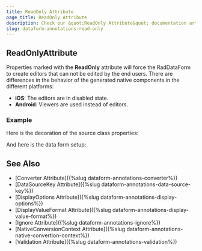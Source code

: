 ```yaml
---
title: ReadOnly Attribute
page_title: ReadOnly Attribute
description: Check our &quot;ReadOnly Attribute&quot; documentation article for Telerik DataForm for Xamarin control.
slug: dataform-annotations-read-only
---
```


## ReadOnlyAttribute

Properties marked with the **ReadOnly** attribute will force the RadDataForm to create editors that can not be edited by the end users. There are differences in the behavior of the generated native components in the different platforms:

- **iOS**: The editors are in disabled state.
- **Android**: Viewers are used instead of editors. 

### Example

Here is the decoration of the source class properties:

<snippet id='dataform-dataannotations-readonly-source'/>
 
And here is the data form setup:

<snippet id='dataform-dataannotations-readonly-form'/>

## See Also

- [Converter Attribute]({%slug dataform-annotations-converter%})
- [DataSourceKey Attribute]({%slug dataform-annotations-data-source-key%})
- [DisplayOptions Attribute]({%slug dataform-annotations-display-options%})
- [DisplayValueFormat Attribute]({%slug dataform-annotations-display-value-format%})
- [Ignore Attribute]({%slug dataform-annotations-ignore%})
- [NativeConversionContext Attribute]({%slug dataform-annotations-native-convertion-context%})
- [Validation Attribute]({%slug dataform-annotations-validation%})
